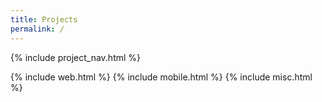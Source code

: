 ```yaml
---
title: Projects
permalink: /
---
```


{% include project_nav.html %}

{% include web.html %}
{% include mobile.html %}
{% include misc.html %}
